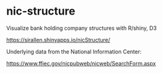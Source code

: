 # nic-structure
Visualize bank holding company structures with R/shiny, D3

https://sirallen.shinyapps.io/nicStructure/

Underlying data from the National Information Center:

https://www.ffiec.gov/nicpubweb/nicweb/SearchForm.aspx

